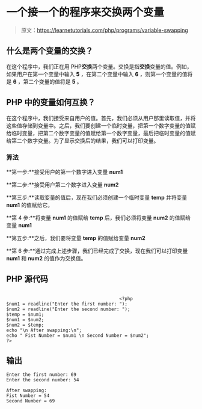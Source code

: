 # 一个接一个的程序来交换两个变量

> 原文：<https://learnetutorials.com/php/programs/variable-swapping>

## 什么是两个变量的交换？

在这个程序中，我们正在用 PHP**交换**两个变量。交换是指**交换**变量的值。例如，如果用户在第一个变量中输入 **5** ，在第二个变量中输入 **6** ，则第一个变量的值将是 **6** ，第二个变量的值将是 **5** 。

## PHP 中的变量如何互换？

在这个程序中，我们接受来自用户的值。首先，我们必须从用户那里读取值，并将这些值存储到变量中。之后，我们要创建一个临时变量，把第一个数字变量的值赋给临时变量，把第二个数字变量的值赋给第一个数字变量，最后把临时变量的值赋给第二个数字变量。为了显示交换后的结果，我们可以打印变量。

### 算法

**第一步:**接受用户的第一个数字进入变量 **num1**

**第二步:**接受用户第二个数字进入变量 **num2**

**第三步:**读取变量的值后，现在我们必须创建一个临时变量 **temp** 并将变量 **num1** 的值赋给它。

**第 4 步:**将变量 **num1** 的值赋给 **temp** 后，我们必须将变量 **num2** 的值赋给变量 **num1**

**第五步:**之后，我们要将变量 **temp** 的值赋给变量 **num2**

**第 6 步:**通过完成上述步骤，我们已经完成了交换，现在我们可以打印变量 **num1** 和 **num2** 的值作为交换值。

## PHP 源代码

```

                                          <?php
$num1 = readline("Enter the first number: ");
$num2 = readline("Enter the second number: ");
$temp = $num1;
$num1 = $num2;
$num2 = $temp;
echo "\n After swapping:\n";
echo " Fist Number = $num1 \n Second Number = $num2";
?>

```

## 输出

```
Enter the first number: 69
Enter the second number: 54

After swapping:
Fist Number = 54
Second Number = 69
```